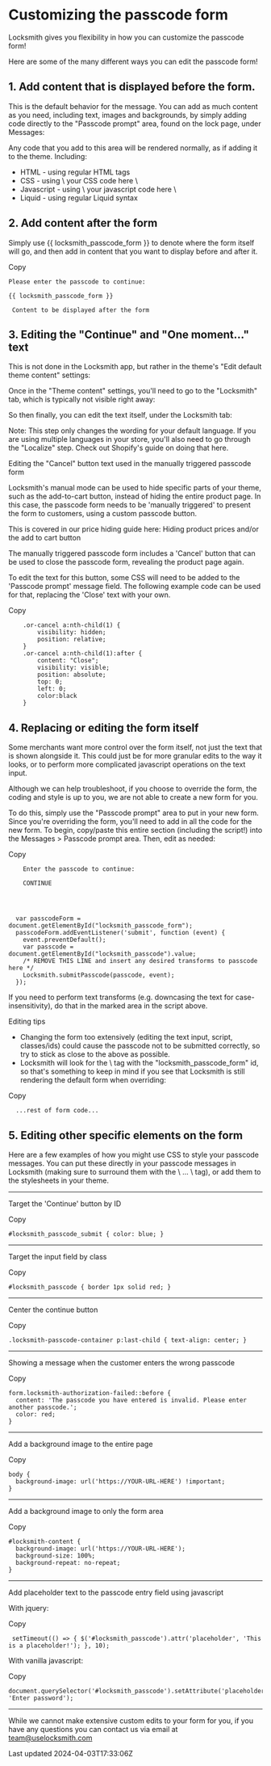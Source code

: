 # Customizing the passcode form

Locksmith gives you flexibility in how you can customize the passcode form!

Here are some of the many different ways you can edit the passcode form!

## 1. Add content that is displayed before the form.

This is the default behavior for the message. You can add as much content as you need, including text, images and backgrounds, by simply adding code directly to the "Passcode prompt" area, found on the lock page, under Messages:

Any code that you add to this area will be rendered normally, as if adding it to the theme. Including:

- HTML - using regular HTML tags
- CSS - using \ your CSS code here \
- Javascript - using \ your javascript code here \
- Liquid - using regular Liquid syntax

## 2. Add content after the form

Simply use {{ locksmith\_passcode\_form }} to denote where the form itself will go, and then add in content that you want to display before and after it.

Copy

    Please enter the passcode to continue: 
    
    {{ locksmith_passcode_form }}
    
     Content to be displayed after the form 

## 3. Editing the "Continue" and "One moment..." text

This is not done in the Locksmith app, but rather in the theme's "Edit default theme content" settings:

Once in the "Theme content" settings, you'll need to go to the "Locksmith" tab, which is typically not visible right away:

So then finally, you can edit the text itself, under the Locksmith tab:

Note: This step only changes the wording for your default language. If you are using multiple languages in your store, you'll also need to go through the "Localize" step. Check out Shopify's guide on doing that here.

Editing the "Cancel" button text used in the manually triggered passcode form

Locksmith's manual mode can be used to hide specific parts of your theme, such as the add-to-cart button, instead of hiding the entire product page. In this case, the passcode form needs to be 'manually triggered' to present the form to customers, using a custom passcode button.

This is covered in our price hiding guide here: Hiding product prices and/or the add to cart button

The manually triggered passcode form includes a 'Cancel' button that can be used to close the passcode form, revealing the product page again.

To edit the text for this button, some CSS will need to be added to the 'Passcode prompt' message field. The following example code can be used for that, replacing the 'Close' text with your own.

Copy

    
        .or-cancel a:nth-child(1) {
            visibility: hidden;
            position: relative;
        }
        .or-cancel a:nth-child(1):after {
            content: "Close";
            visibility: visible;
            position: absolute;
            top: 0;
            left: 0;
            color:black
        }
    

## 4. Replacing or editing the form itself

Some merchants want more control over the form itself, not just the text that is shown alongside it. This could just be for more granular edits to the way it looks, or to perform more complicated javascript operations on the text input.

Although we can help troubleshoot, if you choose to override the form, the coding and style is up to you, we are not able to create a new form for you.

To do this, simply use the "Passcode prompt" area to put in your new form. Since you're overriding the form, you'll need to add in all the code for the new form. To begin, copy/paste this entire section (including the script!) into the Messages \> Passcode prompt area. Then, edit as needed:

Copy

    
      
        Enter the passcode to continue: 
        
        CONTINUE
      
    
    
    
      var passcodeForm = document.getElementById("locksmith_passcode_form");
      passcodeForm.addEventListener('submit', function (event) {
        event.preventDefault();
        var passcode = document.getElementById("locksmith_passcode").value;
        /* REMOVE THIS LINE and insert any desired transforms to passcode here */
        Locksmith.submitPasscode(passcode, event);
      });
    

If you need to perform text transforms (e.g. downcasing the text for case-insensitivity), do that in the marked area in the script above.

Editing tips

- Changing the form too extensively (editing the text input, script, classes/ids) could cause the passcode not to be submitted correctly, so try to stick as close to the above as possible.
- Locksmith will look for the \ tag with the "locksmith\_passcode\_form" id, so that's something to keep in mind if you see that Locksmith is still rendering the default form when overriding:

Copy

    
      ...rest of form code...
    

## 5. Editing other specific elements on the form

Here are a few examples of how you might use CSS to style your passcode messages. You can put these directly in your passcode messages in Locksmith (making sure to surround them with the \ ... \ tag), or add them to the stylesheets in your theme.

* * *

Target the 'Continue' button by ID

Copy

    #locksmith_passcode_submit { color: blue; }

* * *

Target the input field by class

Copy

    #locksmith_passcode { border 1px solid red; }

* * *

Center the continue button

Copy

    .locksmith-passcode-container p:last-child { text-align: center; }

* * *

Showing a message when the customer enters the wrong passcode

Copy

    form.locksmith-authorization-failed::before {
      content: 'The passcode you have entered is invalid. Please enter another passcode.';
      color: red;
    }

* * *

Add a background image to the entire page

Copy

    body {
      background-image: url('https://YOUR-URL-HERE') !important;
    }

* * *

Add a background image to only the form area

Copy

    #locksmith-content {
      background-image: url('https://YOUR-URL-HERE');
      background-size: 100%;
      background-repeat: no-repeat;
    }

* * *

Add placeholder text to the passcode entry field using javascript

With jquery:

Copy

     setTimeout(() => { $('#locksmith_passcode').attr('placeholder', 'This is a placeholder!'); }, 10); 

With vanilla javascript:

Copy

    document.querySelector('#locksmith_passcode').setAttribute('placeholder', 'Enter password');

* * *

While we cannot make extensive custom edits to your form for you, if you have any questions you can contact us via email at team@uselocksmith.com

Last updated 2024-04-03T17:33:06Z